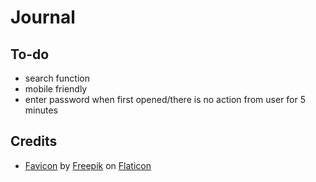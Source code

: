 # Journal

## To-do

- search function
- mobile friendly
- enter password when first opened/there is no action from user for 5 minutes

## Credits

- [Favicon](https://www.flaticon.com/free-icon/feather_96255) by [Freepik](https://www.flaticon.com/authors/freepik) on [Flaticon](https://www.flaticon.com/)
